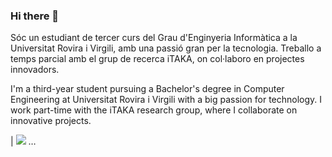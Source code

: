 ### Hi there 👋

Sóc un estudiant de tercer curs del Grau d'Enginyeria Informàtica a la Universitat Rovira i Virgili, amb una passió gran per la tecnologia. Treballo a temps parcial amb el grup de recerca iTAKA, on col·laboro en projectes innovadors.

I'm a third-year student pursuing a Bachelor's degree in Computer Engineering at Universitat Rovira i Virgili with a big passion for technology. I work part-time with the iTAKA research group, where I collaborate on innovative projects.

| <img src="https://img.shields.io/badge/LinkedIn-0077B5?style=for-the-badge&logo=linkedin&logoColor=white" />         …
<!--
**Gpascual11/Gpascual11** is a ✨ _special_ ✨ repository because its `README.md` (this file) appears on your GitHub profile.

Here are some ideas to get you started:

- 🔭 I’m currently working on ...
- 🌱 I’m currently learning ...
- 👯 I’m looking to collaborate on ...
- 🤔 I’m looking for help with ...
- 💬 Ask me about ...
- 📫 How to reach me: ...
- 😄 Pronouns: ...
- ⚡ Fun fact: ...
-->
